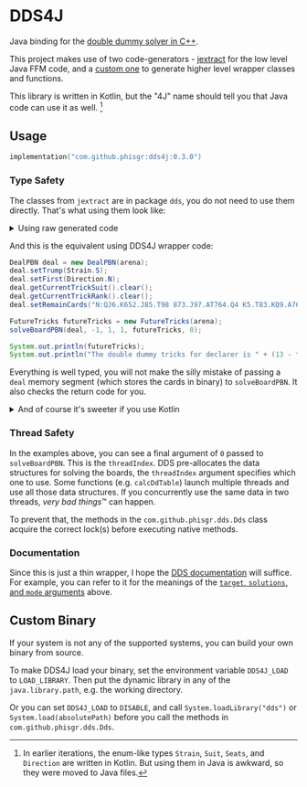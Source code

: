 # DDS4J

Java binding for the [double dummy solver in C++](https://github.com/dds-bridge/dds).

This project makes use of two code-generators -
[jextract](https://jdk.java.net/jextract/) for the low level Java FFM code, and
a [custom one](../buildSrc/src/main/kotlin/com/github/phisgr/dds/GenerateTask.kt)
to generate higher level wrapper classes and functions.

This library is written in Kotlin,
but the "4J" name should tell you that Java code can use it as well. [^1]

[^1]: In earlier iterations, the enum-like types
`Strain`, `Suit`, `Seats`, and `Direction` are written in Kotlin.
But using them in Java is awkward, so they were moved to Java files.

## Usage

```kotlin
implementation("com.github.phisgr:dds4j:0.3.0")
```

### Type Safety

The classes from `jextract` are in package `dds`,
you do not need to use them directly.
That's what using them look like:

<details>
<summary>Using raw generated code</summary>

```java
MemorySegment deal = dealPBN.allocate(arena);
dealPBN.trump(deal, 0);
dealPBN.first(deal, 0);
dealPBN.currentTrickSuit(deal).fill((byte) 0);
dealPBN.currentTrickRank(deal).fill((byte) 0);
dealPBN.remainCards(deal)
        .setString(0, "N:QJ6.K652.J85.T98 873.J97.AT764.Q4 K5.T83.KQ9.A7652 AT942.AQ4.32.KJ3");

MemorySegment ftMemory = futureTricks.allocate(arena);
int returnCode = SolveBoardPBN(deal, -1, 1, 1, ftMemory, 0);
if (returnCode != 1) throw new IllegalArgumentException("Got return code " + returnCode);

int trickCount = 13 - futureTricks.score(ftMemory, 0);

System.out.println("The double dummy tricks for declarer is " + trickCount);
```

</details>

And this is the equivalent using DDS4J wrapper code:

```java
DealPBN deal = new DealPBN(arena);
deal.setTrump(Strain.S);
deal.setFirst(Direction.N);
deal.getCurrentTrickSuit().clear();
deal.getCurrentTrickRank().clear();
deal.setRemainCards("N:QJ6.K652.J85.T98 873.J97.AT764.Q4 K5.T83.KQ9.A7652 AT942.AQ4.32.KJ3");

FutureTricks futureTricks = new FutureTricks(arena);
solveBoardPBN(deal, -1, 1, 1, futureTricks, 0);

System.out.println(futureTricks);
System.out.println("The double dummy tricks for declarer is " + (13 - futureTricks.getScore().get(0)));
```

Everything is well typed, you will not make the silly mistake of
passing a `deal` memory segment (which stores the cards in binary) to `solveBoardPBN`.
It also checks the return code for you.

<details>
<summary>And of course it's sweeter if you use Kotlin</summary>

```kotlin
val deal = DealPBN(arena)
deal.trump = S // property access syntax
deal.first = NORTH
deal.currentTrickSuit.clear()
deal.currentTrickRank.clear()
deal.remainCards = "N:QJ6.K652.J85.T98 873.J97.AT764.Q4 K5.T83.KQ9.A7652 AT942.AQ4.32.KJ3"

val futureTricks = FutureTricks(arena)
solveBoardPBN(deal, target = -1, solutions = 1, mode = 1, futureTricks, thrId = 0) // named arguments

println(futureTricks)
println("The double dummy tricks for declarer is ${13 - futureTricks.score[0]}") // indexed access operator
```

</details>

### Thread Safety

In the examples above, you can see a final argument of `0` passed to `solveBoardPBN`.
This is the `threadIndex`. DDS pre-allocates the data structures for solving the boards,
the `threadIndex` argument specifies which one to use.
Some functions (e.g. `calcDdTable`) launch multiple threads and use all those data structures.
If you concurrently use the same data in two threads, *very bad things*™ can happen.

To prevent that, the methods in the `com.github.phisgr.dds.Dds` class
acquire the correct lock(s) before executing native methods.

### Documentation

Since this is just a thin wrapper, I hope the [DDS documentation](
https://github.com/dds-bridge/dds/blob/develop/doc/DLL-dds_x.pdf) will suffice.
For example, you can refer to it for the meanings of the
[`target`, `solutions`, and `mode` arguments](
https://htmlpreview.github.io/?https://github.com/dds-bridge/dds/blob/develop/doc/DLL-dds_x.htm#SolveBoard) above.

## Custom Binary

If your system is not any of the supported systems,
you can build your own binary from source.

To make DDS4J load your binary,
set the environment variable `DDS4J_LOAD` to `LOAD_LIBRARY`.
Then put the dynamic library in any of the `java.library.path`,
e.g. the working directory.

Or you can set `DDS4J_LOAD` to `DISABLE`,
and call `System.loadLibrary("dds")` or `System.load(absolutePath)`
before you call the methods in `com.github.phisgr.dds.Dds`.
